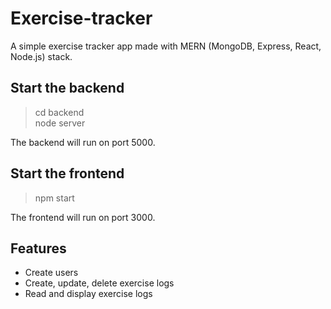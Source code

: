 # Exercise-tracker

A simple exercise tracker app made with MERN (MongoDB, Express, React, Node.js) stack.

## Start the backend
> cd backend \
> node server

The backend will run on port 5000.

## Start the frontend
> npm start

The frontend will run on port 3000.

## Features
- Create users
- Create, update, delete exercise logs
- Read and display exercise logs